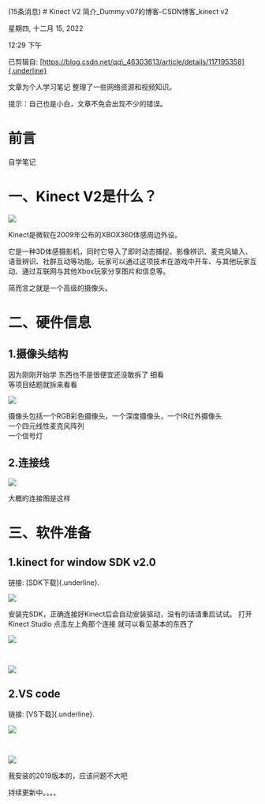 (15条消息) \# Kinect V2 简介\_Dummy.v07的博客-CSDN博客\_kinect v2

星期四, 十二月 15, 2022

12:29 下午

已剪辑自: [https://blog.csdn.net/qq\_46303613/article/details/117195358]{.underline}

文章为个人学习笔记 整理了一些网络资源和视频知识。

提示：自己也是小白，文章不免会出现不少的错误。

前言
====

自学笔记

一、Kinect V2是什么？
=====================

![](../../../assets/020_(15条消息)_#_Kinect_V2_简介_Dummy.v07的博客-CSDN博客_kinect_v2_000.png)

Kinect是微软在2009年公布的XBOX360体感周边外设。

它是一种3D体感摄影机，同时它导入了即时动态捕捉、影像辨识、麦克风输入、语音辨识、社群互动等功能。玩家可以通过这项技术在游戏中开车、与其他玩家互动、通过互联网与其他Xbox玩家分享图片和信息等。

简而言之就是一个高级的摄像头。

二、硬件信息
============

1.摄像头结构
------------

因为刚刚开始学 东西也不是很便宜还没敢拆了 细看\
等项目结题就拆来看看

![](../../../assets/020_(15条消息)_#_Kinect_V2_简介_Dummy.v07的博客-CSDN博客_kinect_v2_001.png)

摄像头包括一个RGB彩色摄像头，一个深度摄像头，一个IR红外摄像头\
一个四元线性麦克风阵列\
一个信号灯

2.连接线
--------

![](../../../assets/020_(15条消息)_#_Kinect_V2_简介_Dummy.v07的博客-CSDN博客_kinect_v2_002.png)

大概的连接图是这样

三、软件准备
============

1.kinect for window SDK v2.0
----------------------------

链接: [SDK下载]{.underline}.

![](../../../assets/020_(15条消息)_#_Kinect_V2_简介_Dummy.v07的博客-CSDN博客_kinect_v2_003.png)

安装完SDK，正确连接好Kinect后会自动安装驱动，没有的话请重启试试。 打开Kinect Studio 点击左上角那个连接 就可以看见基本的东西了

![](../../../assets/020_(15条消息)_#_Kinect_V2_简介_Dummy.v07的博客-CSDN博客_kinect_v2_004.png)

 

![](../../../assets/020_(15条消息)_#_Kinect_V2_简介_Dummy.v07的博客-CSDN博客_kinect_v2_005.png)

2.VS code
---------

链接: [VS下载]{.underline}.

![](../../../assets/020_(15条消息)_#_Kinect_V2_简介_Dummy.v07的博客-CSDN博客_kinect_v2_006.png)

 

![](../../../assets/020_(15条消息)_#_Kinect_V2_简介_Dummy.v07的博客-CSDN博客_kinect_v2_007.png)

我安装的2019版本的，应该问题不大吧

持续更新中。。。。
